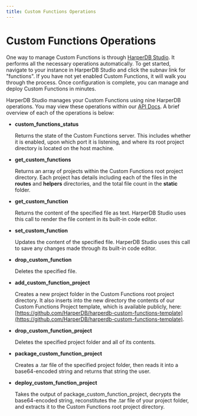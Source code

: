```yaml
---
title: Custom Functions Operations
---
```


# Custom Functions Operations

One way to manage Custom Functions is through [HarperDB Studio](../harperdb-studio/). It performs all the necessary operations automatically. To get started, navigate to your instance in HarperDB Studio and click the subnav link for "functions". If you have not yet enabled Custom Functions, it will walk you through the process. Once configuration is complete, you can manage and deploy Custom Functions in minutes.

HarperDB Studio manages your Custom Functions using nine HarperDB operations. You may view these operations within our [API Docs](https://api.harperdb.io/). A brief overview of each of the operations is below:

- **custom_functions_status**

  Returns the state of the Custom Functions server. This includes whether it is enabled, upon which port it is listening, and where its root project directory is located on the host machine.

- **get_custom_functions**

  Returns an array of projects within the Custom Functions root project directory. Each project has details including each of the files in the **routes** and **helpers** directories, and the total file count in the **static** folder.

- **get_custom_function**

  Returns the content of the specified file as text. HarperDB Studio uses this call to render the file content in its built-in code editor.

- **set_custom_function**

  Updates the content of the specified file. HarperDB Studio uses this call to save any changes made through its built-in code editor.

- **drop_custom_function**

  Deletes the specified file.

- **add_custom_function_project**

  Creates a new project folder in the Custom Functions root project directory. It also inserts into the new directory the contents of our Custom Functions Project template, which is available publicly, here: [https://github.com/HarperDB/harperdb-custom-functions-template](https://github.com/HarperDB/harperdb-custom-functions-template).

- **drop_custom_function_project**

  Deletes the specified project folder and all of its contents.

- **package_custom_function_project**

  Creates a .tar file of the specified project folder, then reads it into a base64-encoded string and returns that string the user.

- **deploy_custom_function_project**

  Takes the output of package_custom_function_project, decrypts the base64-encoded string, reconstitutes the .tar file of your project folder, and extracts it to the Custom Functions root project directory.
